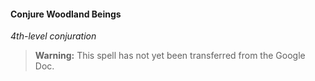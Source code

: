 #### Conjure Woodland Beings
<!-- markdownlint-disable-next-line no-emphasis-as-heading -->
_4th-level conjuration_

> **Warning:**
> This spell has not yet been transferred from the Google Doc.
